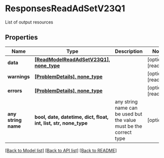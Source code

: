 # ResponsesReadAdSetV23Q1

List of output resources

## Properties
Name | Type | Description | Notes
------------ | ------------- | ------------- | -------------
**data** | [**[ReadModelReadAdSetV23Q1], none_type**](ReadModelReadAdSetV23Q1.md) |  | [optional] [readonly] 
**warnings** | [**[ProblemDetails], none_type**](ProblemDetails.md) |  | [optional] [readonly] 
**errors** | [**[ProblemDetails], none_type**](ProblemDetails.md) |  | [optional] [readonly] 
**any string name** | **bool, date, datetime, dict, float, int, list, str, none_type** | any string name can be used but the value must be the correct type | [optional]

[[Back to Model list]](../README.md#documentation-for-models) [[Back to API list]](../README.md#documentation-for-api-endpoints) [[Back to README]](../README.md)


